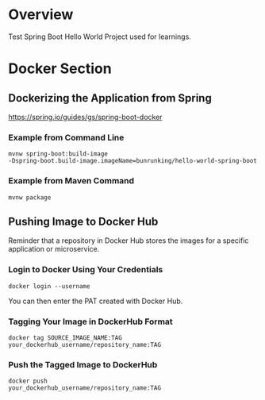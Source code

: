 # Overview
Test Spring Boot Hello World Project used for learnings.

# Docker Section

## Dockerizing the Application from Spring
https://spring.io/guides/gs/spring-boot-docker

### Example from Command Line
<code>mvnw spring-boot:build-image -Dspring-boot.build-image.imageName=bunrunking/hello-world-spring-boot</code>

### Example from Maven Command
<code>mvnw package</code>

## Pushing Image to Docker Hub
Reminder that a repository in Docker Hub stores the images for a specific application or microservice.

### Login to Docker Using Your Credentials
<code>docker login --username<username></code>

You can then enter the PAT created with Docker Hub.

### Tagging Your Image in DockerHub Format ###
<code>docker tag SOURCE_IMAGE_NAME:TAG your_dockerhub_username/repository_name:TAG</code>

### Push the Tagged Image to DockerHub ###
<code>docker push your_dockerhub_username/repository_name:TAG</code>
